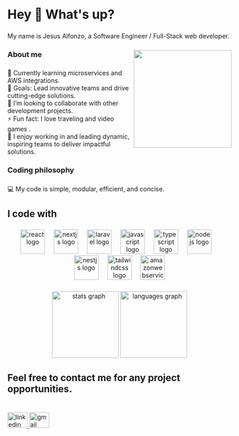 <h1 align="left">Hey 👋 What's up?</h1>

###

<p align="left">My name is Jesus Alfonzo, a Software Engineer / Full-Stack web developer.</p>

###

<img align="right" height="220" src="https://media4.giphy.com/media/v1.Y2lkPTZjMDliOTUyMzhxNzc4MGYxemI5d2I3bzMzNWZ0dzg3c2d2eWh6dzg1MmR3dmZraSZlcD12MV9naWZzX3NlYXJjaCZjdD1n/EZr27ZbJwmjE9PGyLN/200w.gif"  />

###

<h3 align="left">About me</h3>

###

<p align="left">🌱 Currently learning microservices and AWS integrations.<br>🎯 Goals: Lead innovative teams and drive cutting-edge solutions.<br>👯 I’m looking to collaborate with other development projects.<br>⚡ Fun fact: I love traveling and video games .<br>🤝 I enjoy working in and leading dynamic, inspiring teams to deliver impactful solutions.</p>

###

<h3 align="left">Coding philosophy</h3>

###

<p align="left">💻 My code is simple, modular, efficient, and concise.</p>

###

<h2 align="left">I code with</h2>

###

<div align="center">
  <img src="https://cdn.jsdelivr.net/gh/devicons/devicon/icons/react/react-original.svg" height="55" alt="react logo"  />
  <img width="12" />
  <img src="https://cdn.jsdelivr.net/gh/devicons/devicon/icons/nextjs/nextjs-original.svg" height="55" alt="nextjs logo"  />
  <img width="12" />
  <img src="https://cdn.simpleicons.org/laravel/FF2D20" height="55" alt="laravel logo"  />
  <img width="12" />
  <img src="https://skillicons.dev/icons?i=js" height="55" alt="javascript logo"  />
  <img width="12" />
  <img src="https://skillicons.dev/icons?i=ts" height="55" alt="typescript logo"  />
  <img width="12" />
  <img src="https://cdn.simpleicons.org/nodedotjs/339933" height="55" alt="nodejs logo"  />
  <img width="12" />
  <img src="https://cdn.jsdelivr.net/gh/devicons/devicon/icons/nestjs/nestjs-original.svg" height="55" alt="nestjs logo"  />
  <img width="12" />
  <img src="https://cdn.simpleicons.org/tailwindcss/06B6D4" height="55" alt="tailwindcss logo"  />
  <img width="12" />
  <img src="https://skillicons.dev/icons?i=aws" height="55" alt="amazonwebservices logo"  />
</div>

###

<div align="center">
  <img src="https://github-readme-stats.vercel.app/api?username=alfonzzoj&hide_title=true&hide_rank=false&show_icons=true&include_all_commits=true&count_private=true&disable_animations=false&theme=dark&locale=en&hide_border=true&order=1" height="150" alt="stats graph"  />
  <img src="https://github-readme-stats.vercel.app/api/top-langs?username=alfonzzoj&locale=en&hide_title=false&layout=compact&card_width=320&langs_count=6&theme=dark&hide_border=true&order=2" height="150" alt="languages graph"  />
</div>

###

<h2 align="left">Feel free to contact me for any project opportunities.</h2>

###

<br clear="both">

<div align="left">
  <a href="https://www.linkedin.com/in/alfonzzoj/" target="_blank">
    <img src="https://raw.githubusercontent.com/maurodesouza/profile-readme-generator/master/src/assets/icons/social/linkedin/default.svg" width="45" height="35" alt="linkedin logo"  />
  </a>
  <a href="mailto:alfonzzoj.dev@gmail.com?subject=Hi%20Alfonzzoj%2C%20Project%20Collaboration%20Opportunity&body=Dear%20Jesus%20Alfonzo%2C%0D%0AI%20am%20%5BSender's%20Name%2FCompany%5D%2C%20interested%20in%20your%20skills%20as%20a%20Software%20Engineer%20%2F%20Full-Stack%20Developer%20with%20expertise%20in%20JavaScript%2C%20TypeScript%2C%20React%2C%20Node.js%2C%20Nest.js%2C%20Next.js%2C%20and%20Laravel.%20I%20have%20a%20potential%20project%20opportunity%20and%20would%20like%20to%20explore%20collaboration.%0D%0APlease%20feel%20free%20to%20reply%20to%20this%20email%20at%20%5Bmy%20email%5D%20to%20discuss%20further%20details.%20Looking%20forward%20to%20your%20response!%0D%0ABest%20regards%2C%0D%0A%5BSender's%20Name%5D" target="_blank">
    <img src="https://raw.githubusercontent.com/maurodesouza/profile-readme-generator/master/src/assets/icons/social/gmail/default.svg" width="45" height="35" alt="gmail logo"  />
  </a>
</div>

###
